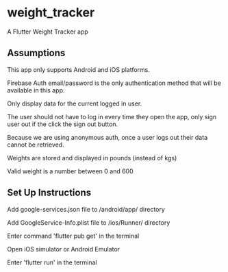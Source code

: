# weight_tracker

A Flutter Weight Tracker app

## Assumptions
This app only supports Android and iOS platforms.

Firebase Auth email/password is the only authentication method that will be available in this app.

Only display data for the current logged in user.

The user should not have to log in every time they open the app, only sign user out if the click the sign out button.

Because we are using anonymous auth, once a user logs out their data cannot be retrieved.

Weights are stored and displayed in pounds (instead of kgs)

Valid weight is a number between 0 and 600

## Set Up Instructions

Add google-services.json file to /android/app/ directory

Add GoogleService-Info.plist file to /ios/Runner/ directory

Enter command 'flutter pub get' in the terminal

Open iOS simulator or Android Emulator

Enter 'flutter run' in the terminal 

